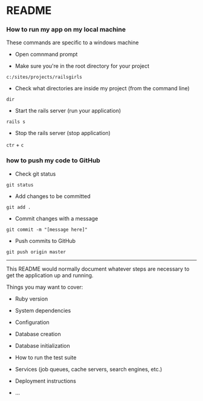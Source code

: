 # README

### How to run my app on my local machine
These commands are specific to a windows machine

* Open comnmand prompt

* Make sure you're in the root directory for your project

`c:/sites/projects/railsgirls`

* Check what directories are inside my project (from the command line)

`dir`

* Start the rails server (run your application)

`rails s`

* Stop the rails server (stop application)

`ctr` + `c`

### how to push my code to GitHub

* Check git status

`git status`

* Add changes to be committed

`git add .`

* Commit changes with a message

`git commit -m "[message here]"`

* Push commits to GitHub

`git push origin master`

------------

This README would normally document whatever steps are necessary to get the
application up and running.

Things you may want to cover:

* Ruby version

* System dependencies

* Configuration

* Database creation

* Database initialization

* How to run the test suite

* Services (job queues, cache servers, search engines, etc.)

* Deployment instructions

* ...
